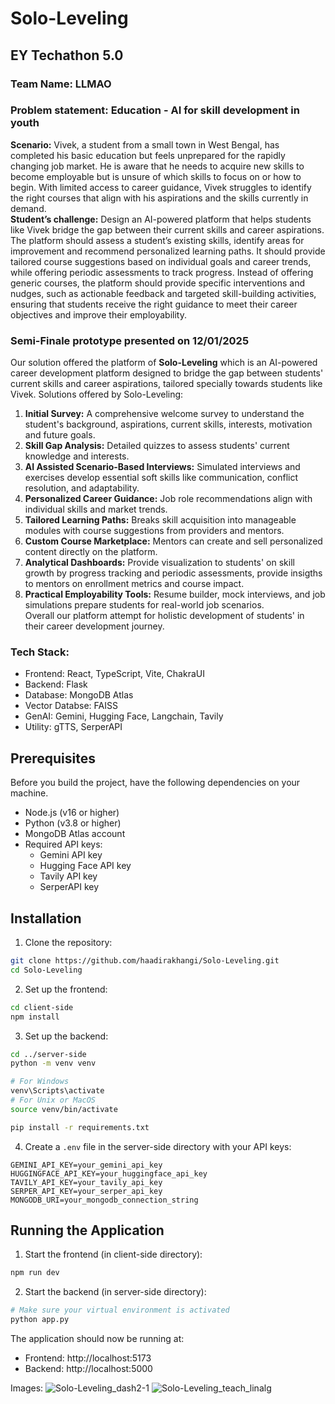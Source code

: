 # Solo-Leveling <br>
## EY Techathon 5.0
### Team Name: LLMAO<br>
### Problem statement: Education - AI for skill development in youth 
**Scenario:**
Vivek, a student from a small town in West Bengal, has completed his basic education but feels unprepared for the rapidly
changing job market. He is aware that he needs to acquire new skills to become employable but is unsure of which skills
to focus on or how to begin. With limited access to career guidance, Vivek struggles to identify the right courses that align
with his aspirations and the skills currently in demand.<br />
**Student’s challenge:**
Design an AI-powered platform that helps students like Vivek bridge the gap between their current skills and career
aspirations. The platform should assess a student’s existing skills, identify areas for improvement and recommend
personalized learning paths. It should provide tailored course suggestions based on individual goals and career trends,
while offering periodic assessments to track progress. Instead of offering generic courses, the platform should provide
specific interventions and nudges, such as actionable feedback and targeted skill-building activities, ensuring that
students receive the right guidance to meet their career objectives and improve their employability.

### Semi-Finale prototype presented on 12/01/2025
Our solution offered the platform of **Solo-Leveling** which is an AI-powered career development platform designed to bridge the gap between students' current skills and career aspirations, tailored specially towards students like Vivek. Solutions offered by Solo-Leveling:
1. **Initial Survey:** A comprehensive welcome survey to understand the student's background, aspirations, current skills, interests, motivation and future goals. 
2. **Skill Gap Analysis:** Detailed quizzes to assess students' current knowledge and interests.
3. **AI Assisted Scenario-Based Interviews:** Simulated interviews and exercises develop essential soft skills like communication, conflict resolution, and adaptability.  
4. **Personalized Career Guidance:** Job role recommendations align with individual skills and market trends.  
5. **Tailored Learning Paths:** Breaks skill acquisition into manageable modules with course suggestions from providers and mentors.  
6. **Custom Course Marketplace:** Mentors can create and sell personalized content directly on the platform.  
7. **Analytical Dashboards:** Provide visualization to students' on skill growth by progress tracking and periodic assessments, provide insigths to mentors on enrollment metrics and course impact.​ 
8. **Practical Employability Tools:** Resume builder, mock interviews, and job simulations prepare students for real-world job scenarios.<br />
Overall our platform attempt for holistic development of students' in their career development journey.

### Tech Stack:
- Frontend: React, TypeScript, Vite, ChakraUI
- Backend: Flask
- Database: MongoDB Atlas
- Vector Databse: FAISS
- GenAI: Gemini, Hugging Face, Langchain, Tavily
- Utility: gTTS, SerperAPI

## Prerequisites
Before you build the project, have the following dependencies on your machine.
- Node.js (v16 or higher)
- Python (v3.8 or higher)
- MongoDB Atlas account
- Required API keys:
  - Gemini API key
  - Hugging Face API key
  - Tavily API key
  - SerperAPI key

## Installation

1. Clone the repository:
```bash
git clone https://github.com/haadirakhangi/Solo-Leveling.git
cd Solo-Leveling
```

2. Set up the frontend:
```bash
cd client-side
npm install
```

3. Set up the backend:
```bash
cd ../server-side
python -m venv venv

# For Windows
venv\Scripts\activate
# For Unix or MacOS
source venv/bin/activate

pip install -r requirements.txt
```

4. Create a `.env` file in the server-side directory with your API keys:
```env
GEMINI_API_KEY=your_gemini_api_key
HUGGINGFACE_API_KEY=your_huggingface_api_key
TAVILY_API_KEY=your_tavily_api_key
SERPER_API_KEY=your_serper_api_key
MONGODB_URI=your_mongodb_connection_string
```

## Running the Application
1. Start the frontend (in client-side directory):
```bash
npm run dev
```

2. Start the backend (in server-side directory):
```bash
# Make sure your virtual environment is activated
python app.py
```

The application should now be running at:
- Frontend: http://localhost:5173
- Backend: http://localhost:5000

Images:
![Solo-Leveling_dash2-1](https://github.com/user-attachments/assets/29e51116-1483-4e93-b618-a799e3d760c4)
![Solo-Leveling_teach_linalg](https://github.com/user-attachments/assets/67121da5-cb6f-4b37-ac8c-13dc37e48fae)

